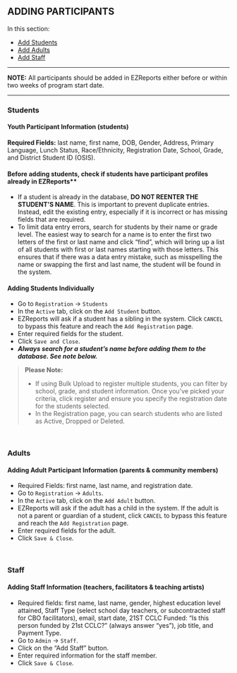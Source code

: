 ## ADDING PARTICIPANTS 

In this section:  
- [Add Students](#students)  
- [Add Adults](#adults)  
- [Add Staff](#staff)

***

**NOTE:** All participants should be added in EZReports either before or within two weeks of program start date. 

***

### Students
#### Youth Participant Information (students)
**Required Fields:** last name, first name, DOB, Gender, Address, Primary Language, Lunch Status, Race/Ethnicity, Registration Date, School, Grade, and District Student ID (OSIS).

#### Before adding students, check if students have participant profiles already in EZReports**
-	If a student is already in the database, **DO NOT REENTER THE STUDENT’S NAME**. This is important to prevent duplicate entries. Instead, edit the existing entry, especially if it is incorrect or has missing fields that are required. 
-	To limit data entry errors, search for students by their name or grade level. The easiest way to search for a name is to enter the first two letters of the first or last name and click “find”, which will bring up a list of all students with first or last names starting with those letters. This ensures that if there was a data entry mistake, such as misspelling the name or swapping the first and last name, the student will be found in the system. 

#### Adding Students Individually
-	Go to `Registration` &rightarrow; `Students`
-	In the `Active` tab, click on the `Add Student` button.
-	EZReports will ask if a student has a sibling in the system. Click `CANCEL` to bypass this feature and reach the `Add Registration` page.
-	Enter required fields for the student. 
-	Click `Save and Close`.
-	__*Always search for a student’s name before adding them to the database. See note below.*__

> **Please Note:**
> -	If using Bulk Upload to register multiple students, you can filter by school, grade, and student information. Once you’ve picked your criteria, click register and ensure you specify the registration date for the students selected. 
> -	In the Registration page, you can search students who are listed as Active, Dropped or Deleted.

<br>

### Adults
#### Adding Adult Participant Information (parents & community members)
-	Required Fields: first name, last name, and registration date.
-	Go to `Registration` &rightarrow; `Adults`.
-	In the `Active` tab, click on the `Add Adult` button.
-	EZReports will ask if the adult has a child in the system. If the adult is not a parent or guardian of a student, click `CANCEL` to bypass this feature and reach the `Add Registration` page.
-	Enter required fields for the adult. 
-	Click `Save & Close`.

<br>

### Staff
#### Adding Staff Information (teachers, facilitators & teaching artists)
-	Required fields: first name, last name, gender, highest education level attained, Staff Type (select school day teachers, or subcontracted staff for CBO facilitators), email, start date, 21ST CCLC Funded: “Is this person funded by 21st CCLC?” (always answer “yes”), job title, and Payment Type. 
-	Go to `Admin` &rightarrow; `Staff`.
-	Click on the “Add Staff” button.
-	Enter required information for the staff member. 
-	Click `Save & Close`.

